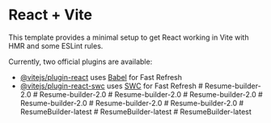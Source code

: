# React + Vite

This template provides a minimal setup to get React working in Vite with HMR and some ESLint rules.

Currently, two official plugins are available:

- [@vitejs/plugin-react](https://github.com/vitejs/vite-plugin-react/blob/main/packages/plugin-react/README.md) uses [Babel](https://babeljs.io/) for Fast Refresh
- [@vitejs/plugin-react-swc](https://github.com/vitejs/vite-plugin-react-swc) uses [SWC](https://swc.rs/) for Fast Refresh
#   R e s u m e - b u i l d e r - 2 . 0  
 #   R e s u m e - b u i l d e r - 2 . 0  
 #   R e s u m e - b u i l d e r - 2 . 0  
 #   R e s u m e - b u i l d e r - 2 . 0  
 #   R e s u m e - b u i l d e r - 2 . 0  
 #   R e s u m e - b u i l d e r - 2 . 0  
 #   R e s u m e - b u i l d e r - 2 . 0  
 #   R e s u m e B u i l d e r - l a t e s t  
 #   R e s u m e B u i l d e r - l a t e s t  
 #   R e s u m e B u i l d e r - l a t e s t  
 